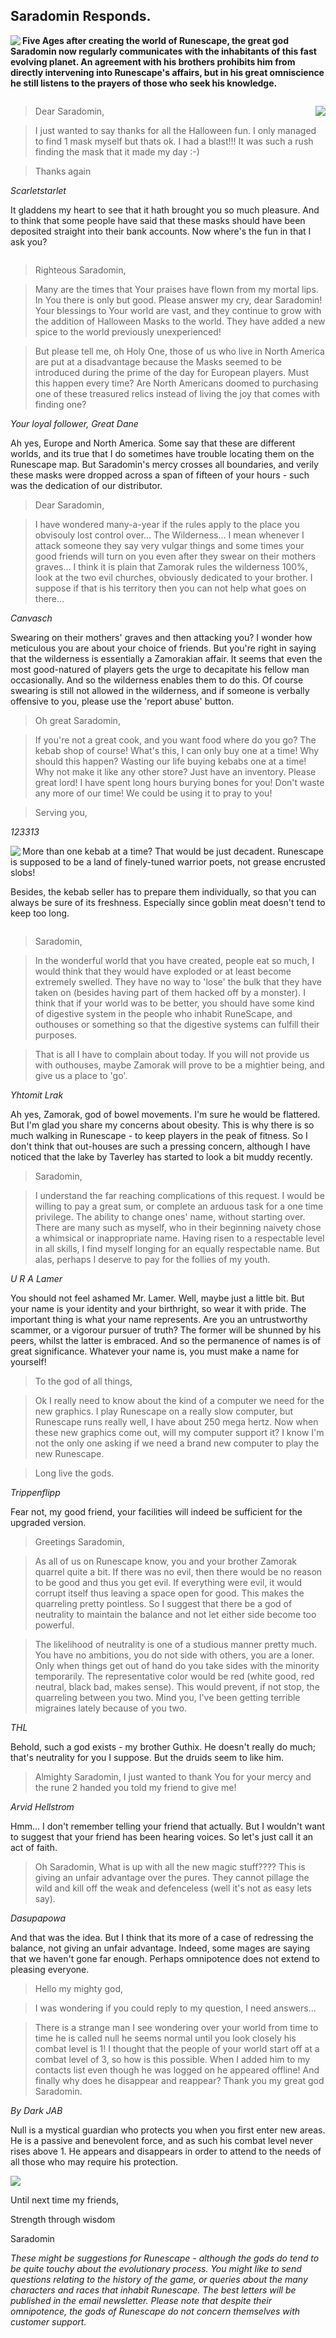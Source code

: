 <h2 class="rsc-centre-text">Saradomin Responds.</h2>

<a href="/images/saradomin.png"><img class="rsc-image" src="/images/saradomin.png" align="left" /></a>
**Five Ages after creating the world of Runescape, the great god Saradomin now regularly communicates with the inhabitants of this fast evolving planet. An agreement with his brothers prohibits him from directly intervening into Runescape's affairs, but in his great omniscience he still listens to the prayers of those who seek his knowledge.**

<div style="clear:both"></div>

<a href="/images/halloween-mask.jpg"><img class="rsc-image" src="/images/halloween-mask.jpg" align="right" /></a>
> Dear Saradomin,

> I just wanted to say thanks for all the Halloween fun. I only managed to find 1 mask myself but thats ok. I had a blast!!! It was such a rush finding the mask that it made my day :-)

> Thanks again

*Scarletstarlet*

It gladdens my heart to see that it hath brought you so much pleasure. And to think that some people have said that these masks should have been deposited straight into their bank accounts. Now where's the fun in that I ask you?

<div style="clear:both"></div>

> Righteous Saradomin,

> Many are the times that Your praises have flown from my mortal lips. In You there is only but good. Please answer my cry, dear Saradomin! Your blessings to Your world are vast, and they continue to grow with the addition of Halloween Masks to the world. They have added a new spice to the world previously unexperienced!

> But please tell me, oh Holy One, those of us who live in North America are put at a disadvantage because the Masks seemed to be introduced during the prime of the day for European players. Must this happen every time? Are North Americans doomed to purchasing one of these treasured relics instead of living the joy that comes with finding one?

*Your loyal follower, Great Dane*

Ah yes, Europe and North America. Some say that these are different worlds, and its true that I do sometimes have trouble locating them on the Runescape map. But Saradomin's mercy crosses all boundaries, and verily these masks were dropped across a span of fifteen of your hours - such was the dedication of our distributor.

> Dear Saradomin,

> I have wondered many-a-year if the rules apply to the place you obvisouly lost control over... The Wilderness... I mean whenever I attack someone they say very vulgar things and some times your good friends will turn on you even after they swear on their mothers graves... I think it is plain that Zamorak rules the wilderness 100%, look at the two evil churches, obviously dedicated to your brother. I suppose if that is his territory then you can not help what goes on there...

*Canvasch*

Swearing on their mothers' graves and then attacking you? I wonder how meticulous you are about your choice of friends. But you're right in saying that the wilderness is essentially a Zamorakian affair. It seems that even the most good-natured of players gets the urge to decapitate his fellow man occasionally. And so the wilderness enables them to do this. Of course swearing is still not allowed in the wilderness, and if someone is verbally offensive to you, please use the 'report abuse' button.

> Oh great Saradomin,

> If you're not a great cook, and you want food where do you go? The kebab shop of course! What's this, I can only buy one at a time! Why should this happen? Wasting our life buying kebabs one at a time! Why not make it like any other store? Just have an inventory. Please great lord! I have spent long hours burying bones for you! Don't waste any more of our time! We could be using it to pray to you!

<blockquote class="rsc-centre-text">Serving you,</blockquote>

<p class="rsc-centre-text"><em>123313</em></p>

<a href="/images/kebab.jpg"><img class="rsc-image" src="/images/kebab.jpg" align="left" /></a>
More than one kebab at a time? That would be just decadent. Runescape is supposed to be a land of finely-tuned warrior poets, not grease encrusted slobs!

Besides, the kebab seller has to prepare them individually, so that you can always be sure of its freshness. Especially since goblin meat doesn't tend to keep too long.

<div style="clear:both"></div>

> Saradomin,

> In the wonderful world that you have created, people eat so much, I would think that they would have exploded or at least become extremely swelled. They have no way to 'lose' the bulk that they have taken on (besides having part of them hacked off by a monster). I think that if your world was to be better, you should have some kind of digestive system in the people who inhabit RuneScape, and outhouses or something so that the digestive systems can fulfill their purposes.

> That is all I have to complain about today. If you will not provide us with outhouses, maybe Zamorak will prove to be a mightier being, and give us a place to 'go'.

*Yhtomit Lrak*

Ah yes, Zamorak, god of bowel movements. I'm sure he would be flattered. But I'm glad you share my concerns about obesity. This is why there is so much walking in Runescape - to keep players in the peak of fitness. So I don't think that out-houses are such a pressing concern, although I have noticed that the lake by Taverley has started to look a bit muddy recently.

> Saradomin,

> I understand the far reaching complications of this request. I would be willing to pay a great sum, or complete an arduous task for a one time privilege. The ability to change ones' name, without starting over. There are many such as myself, who in their beginning naivety chose a whimsical or inappropriate name. Having risen to a respectable level in all skills, I find myself longing for an equally respectable name. But alas, perhaps I deserve to pay for the follies of my youth.

*U R A Lamer*

You should not feel ashamed Mr. Lamer. Well, maybe just a little bit. But your name is your identity and your birthright, so wear it with pride. The important thing is what your name represents. Are you an untrustworthy scammer, or a vigorour pursuer of truth? The former will be shunned by his peers, whilst the latter is embraced. And so the permanence of names is of great significance. Whatever your name is, you must make a name for yourself!

> To the god of all things,

> Ok I really need to know about the kind of a computer we need for the new graphics. I play Runescape on a really slow computer, but Runescape runs really well, I have about 250 mega hertz. Now when these new graphics come out, will my computer support it? I know I'm not the only one asking if we need a brand new computer to play the new Runescape.

> Long live the gods.

*Trippenflipp*

Fear not, my good friend, your facilities will indeed be sufficient for the upgraded version.

> Greetings Saradomin,

> As all of us on Runescape know, you and your brother Zamorak quarrel quite a bit. If there was no evil, then there would be no reason to be good and thus you get evil. If everything were evil, it would corrupt itself thus leaving a space open for good. This makes the quarreling pretty pointless. So I suggest that there be a god of neutrality to maintain the balance and not let either side become too powerful.

> The likelihood of neutrality is one of a studious manner pretty much. You have no ambitions, you do not side with others, you are a loner. Only when things get out of hand do you take sides with the minority temporarily. The representative color would be red (white good, red neutral, black bad, makes sense). This would prevent, if not stop, the quarreling between you two. Mind you, I've been getting terrible migraines lately because of you two.

*THL*

Behold, such a god exists - my brother Guthix. He doesn't really do much; that's neutrality for you I suppose. But the druids seem to like him.

> Almighty Saradomin,
> I just wanted to thank You for your mercy and the rune 2 handed you told my friend to give me!

*Arvid Hellstrom*

Hmm... I don't remember telling your friend that actually. But I wouldn't want to suggest that your friend has been hearing voices. So let's just call it an act of faith.

> Oh Saradomin,
> What is up with all the new magic stuff???? This is giving an unfair advantage over the pures. They cannot pillage the wild and kill off the weak and defenceless (well it's not as easy lets say).

*Dasupapowa*

And that was the idea. But I think that its more of a case of redressing the balance, not giving an unfair advantage. Indeed, some mages are saying that we haven't gone far enough. Perhaps omnipotence does not extend to pleasing everyone.

> Hello my mighty god,

> I was wondering if you could reply to my question, I need answers...

> There is a strange man I see wondering over your world from time to time he is called null he seems normal until you look closely his combat level is 1! I thought that the people of your world start off at a combat level of 3, so how is this possible. When I added him to my contacts list even though he was logged on he appeared offline! And finally why does he disappear and reappear? Thank you my great god Saradomin.

<p class="rsc-centre-text"><em>By Dark JAB</em></p>

Null is a mystical guardian who protects you when you first enter new areas. He is a passive and benevolent force, and as such his combat level never rises above 1. He appears and disappears in order to attend to the needs of all those who may require his protection.

<p class="rsc-centre-text"><a href="/images/null-animation.gif"><img class="rsc-image" src="/images/null-animation.gif" /></a></p>

Until next time my friends,

Strength through wisdom

Saradomin

*These might be suggestions for Runescape - although the gods do tend to be quite touchy about the evolutionary process. You might like to send questions relating to the history of the game, or queries about the many characters and races that inhabit Runescape. The best letters will be published in the email newsletter. Please note that despite their omnipotence, the gods of Runescape do not concern themselves with customer support.*

